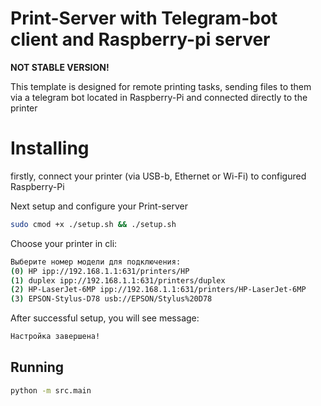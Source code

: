 # Print-Server with Telegram-bot client and Raspberry-pi server

**NOT STABLE VERSION!**

This template is designed for remote printing tasks, sending files to them via a telegram bot located in Raspberry-Pi and connected directly to the printer

# Installing 
firstly, connect your printer (via USB-b, Ethernet or Wi-Fi) to configured Raspberry-Pi 

Next setup and configure your Print-server
```bash 
sudo cmod +x ./setup.sh && ./setup.sh
```

Choose your printer in cli:
```bash
Выберите номер модели для подключения:
(0) HP ipp://192.168.1.1:631/printers/HP
(1) duplex ipp://192.168.1.1:631/printers/duplex
(2) HP-LaserJet-6MP ipp://192.168.1.1:631/printers/HP-LaserJet-6MP
(3) EPSON-Stylus-D78 usb://EPSON/Stylus%20D78
```

After successful setup, you will see message:
```bash
Настройка завершена!
```
## Running
```bash
python -m src.main
```

